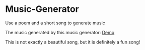 # Music-Generator
Use a poem and a short song to generate music

The music generated by this music generator: 
[Demo](https://youtu.be/iiHcOd1X-rY)

This is not exactly a beautiful song, but it is definitely a fun song!
